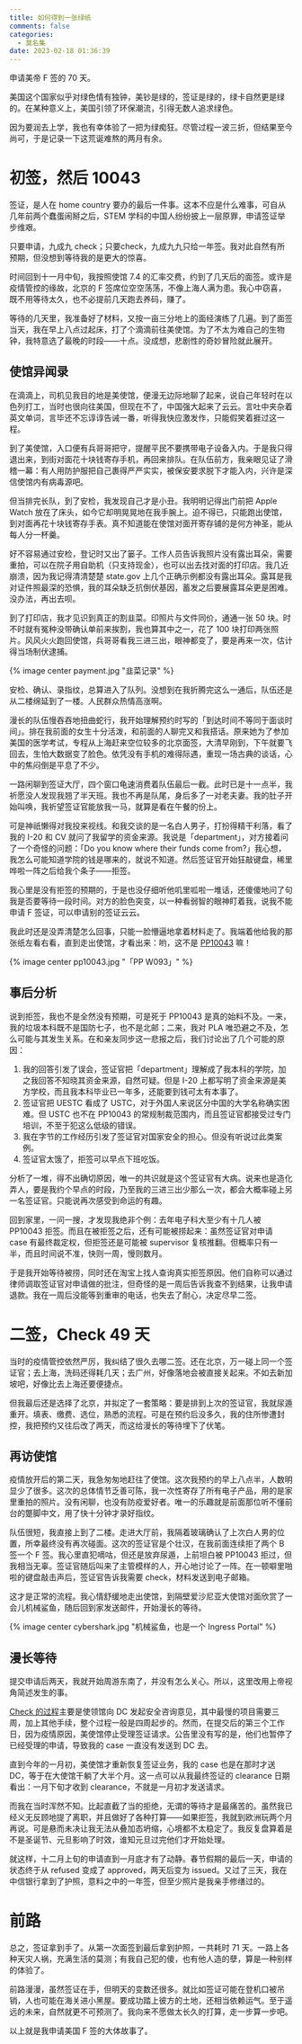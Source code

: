 ```yaml
---
title: 如何得到一张绿纸
comments: false
categories:
  - 莫名集
date: 2023-02-18 01:36:39
---
```

  
申请美帝 F 签的 70 天。

<!-- excerpt -->

美国这个国家似乎对绿色情有独钟，美钞是绿的，签证是绿的，绿卡自然更是绿的。在某种意义上，美国引领了环保潮流，引得无数人追求绿色。

因为要润去上学，我也有幸体验了一把为绿痴狂。尽管过程一波三折，但结果至今尚可，于是记录一下这荒诞难熬的两月有余。

# 初签，然后 10043

签证，是人在 home country 要办的最后一件事。这本不应是什么难事，可自从几年前两个蠢蛋闹掰之后，STEM 学科的中国人纷纷披上一层原罪，申请签证举步维艰。

只要申请，九成九 check；只要check，九成九九只给一年签。我对此自然有所预期，但没想到等待我的是更大的惊喜。

时间回到十一月中旬，我按照使馆 7.4 的汇率交费，约到了几天后的面签。或许是疫情管控的缘故，北京的 F 签席位空空荡荡，不像上海人满为患。我心中窃喜，既不用等待太久，也不必提前几天跑去养码，赚了。

等待的几天里，我准备好了材料，又按一亩三分地上的面经演练了几遍。到了面签当天，我在早上八点过起床，打了个滴滴前往美使馆。为了不太为难自己的生物钟，我特意选了最晚的时段——十点。没成想，悲剧性的奇妙冒险就此展开。

## 使馆异闻录

在滴滴上，司机见我目的地是美使馆，便漫无边际地聊了起来，说自己年轻时在以色列打工，当时也很向往美国，但现在不了，中国强大起来了云云。言吐中夹杂着英文单词，言毕还不忘谆谆告诫一番，听得我快应激发作，只能假笑着捱过这一程。

到了美使馆，入口便有兵哥哥把守，提醒平民不要携带电子设备入内。于是我只得退出来，到街对面花十块钱寄存手机，再回来排队。在队伍前方，我亲眼见证了滑稽一幕：有人用防护服把自己裹得严严实实，被保安要求脱下才能入内，兴许是深信使馆内有病毒源吧。

但当排完长队，到了安检，我发现自己才是小丑。我明明记得出门前把 Apple Watch 放在了床头，如今它却明晃晃地在我手腕上。迫不得已，只能跑出使馆，到对面再花十块钱寄存手表。真不知道能在使馆对面开寄存铺的是何方神圣，能从每人分一杯羹。

好不容易通过安检，登记时又出了篓子。工作人员告诉我照片没有露出耳朵，需要重拍，可以在院子用自助机（只支持现金），也可以出去找对面的打印店。我几近崩溃，因为我记得清清楚楚 state.gov 上几个正确示例都没有露出耳朵。露耳是我对证件照最深的恐惧，我的耳朵缺乏抗倒伏基因，蓄发之后要展露耳朵更是困难。没办法，再出去呗。

到了打印店，我才见识到真正的割韭菜。印照片与文件同价，通通一张 50 块。时不时就有冤种没带确认单前来挨割，我也算其中之一，花了 100 块打印两张照片。风风火火跑回使馆，兵哥哥看我三进三出，眼神都变了，要是再来一次，估计得当场制伏逮捕。

{% image center payment.jpg "韭菜记录" %}

安检、确认、录指纹，总算进入了队列。没想到在我折腾完这么一通后，队伍还是从二楼绵延到了一楼。人民群众热情高涨啊。

漫长的队伍慢吞吞地扭曲蛇行，我开始理解预约时写的「到达时间不等同于面谈时间」。排在我前面的女生十分活泼，和前面的人聊完又和我搭话。原来她为了参加美国的医学考试，专程从上海赶来空位较多的北京面签，大清早刚到，下午就要飞回去，生怕大数据变了脸色。依凭没有手机的难得际遇，重现一场古典的谈话，心中的焦闷倒是平息了不少。

一路闲聊到签证大厅，四个窗口龟速消费着队伍最后一截。此时已是十一点半，我祈愿没人发现我翘了半天班。我也不再是队尾，身后多了一对老夫妻。我的肚子开始叫唤，我祈望签证官能放我一马，就算是看在午餐的份上。

可是神祇懒得对我投来视线。和我交谈的是一名白人男子，打扮得精干利落，看了我的 I-20 和 CV 就问了我留学的资金来源。我说是「department」，对方接着问了一个奇怪的问题：「Do you know where their funds come from?」我心想，我怎么可能知道学院的钱是哪来的，就说不知道。然后签证官开始狂敲键盘，稀里哗啦一阵之后给我个条子——拒签。

我心里是没有拒签的预期的，于是也没仔细听他叽里呱啦一堆话，还傻傻地问了句我是否要等待一段时间。对方的脸色突变，以一种看弱智的眼神盯着我，说我不能申请 F 签证，可以申请别的签证云云。

我此时还是没弄清楚怎么回事，只能一脸懵逼地拿着材料走了。我端着他给我的那张纸左看右看，直到走出使馆，才看出来：哟，这不是 [PP10043](https://zh.wikipedia.org/zh-hans/%E7%AC%AC10043%E5%8F%B7%E6%80%BB%E7%BB%9F%E5%85%AC%E5%91%8A) 嘛！

{% image center pp10043.jpg "「PP W093」" %}

## 事后分析

说到拒签，我也不是全然没有预期，可是死于 PP10043 是真的始料不及。一来，我的垃圾本科既不是国防七子，也不是北邮；二来，我对 PLA 唯恐避之不及，怎么可能与其发生关系。在和亲友同步这一悲报之后，我们讨论出了几个可能的原因：

1. 我的回答引发了误会，签证官把「department」理解成了我本科的学院，加之我回答不知晓其资金来源，自然可疑。但是 I-20 上都写明了资金来源是美方学校，而且我本科毕业已一年多，还能要到钱可太有本事了。
2. 签证官把 UESTC 看成了 USTC，对于外国人来说区分中国的大学名称确实困难。但 USTC 也不在 PP10043 的常规制裁范围内，而且签证官都接受过专门培训，不至于犯这么低级的错误。
3. 我在字节的工作经历引发了签证官对国家安全的担心。但没有听说过此类案例。
4. 签证官太饿了，拒签可以早点下班吃饭。

分析了一堆，得不出确切原因，唯一的共识就是这个签证官有大病。说来也是造化弄人，要是我约个早点的时段，乃至我的三进三出少那么一次，都会大概率碰上另一名签证官。只能说再次感受到命运的有趣。

回到家里，一问一搜，才发现我绝非个例：去年电子科大至少有十几人被 PP10043 拒签。而且在被拒签之后，还有可能被捞起来：虽然签证官对申请 case 有最终裁定权，但拒签还是可能被 supervisor 复核推翻。但概率只有一半，而且时间说不准，快则一周，慢则数月。

于是我开始等待被捞，同时还在淘宝上找人查询真实拒签原因。他们自称可以通过律师调取签证官对申请做的批注，但奇怪的是一周后告诉我查不到结果，让我申请退款。我在一周后没能等到重审的电话，也失去了耐心，决定尽早二签。

# 二签，Check 49 天

当时的疫情管控依然严厉，我纠结了很久去哪二签。还在北京，万一碰上同一个签证官；去上海，洗码还得耗几天；去广州，好像落地会被直接关起来。不如去新加坡吧，好像比去上海还要便捷点。

但我最后还是选择了北京，并拟定了一套策略：要是排到上次的签证官，我就尿遁重开。填表、缴费、选位，熟悉的流程。可是在预约后没多久，我的住所惨遭封控，我把预约又往后改了两天，而这给漫长的等待埋下了伏笔。

## 再访使馆

疫情放开后的第二天，我急匆匆地赶往了使馆。这次我预约的早上八点半，人数明显少了很多。这次的总体情节乏善可陈，我一次性寄存了所有电子产品，用的是家里重拍的照片。没有闲聊，也没有防疫爱好者。唯一的乐趣就是前面那位听不懂前台的蹩脚中文，用了快十分钟才录好指纹。

队伍很短，我直接上到了二楼。走进大厅前，我隔着玻璃确认了上次白人男的位置，所幸最终没有再次碰面。这次的签证官是个壮汉，在我前面连续拒了两个 B 签一个 F 签。我心里直犯嘀咕，但还是放弃尿遁，上前坦白被 PP10043 拒过，但我相当无辜。签证官随后叫来了主管模样的人，开心地讨论了一阵。在一顿噼里啪啦的键盘敲击声后，签证官告诉我需要 check，材料发送到电子邮箱。

这才是正常的流程。我心情舒缓地走出使馆，到隔壁爱沙尼亚大使馆对面欣赏了一会儿机械鲨鱼，随后回到家发送邮件，开始漫长的等待。

{% image center cybershark.jpg "机械鲨鱼，也是一个 Ingress Portal" %}

## 漫长等待

提交申请后两天，我就开始周游东南了，并没有怎么关心。所以，这里改用上帝视角简述发生的事。

[Check 的过程](https://www.1point3acres.com/bbs/thread-436309-1-1.html)主要是使领馆向 DC 发起安全咨询意见，其中最慢的项目需要三周，加上其他手续，整个过程一般是四周起步的。然而，在提交后的第三个工作日，因为疫情原因，美使馆停止受理签证请求。公告里没有写的是，他们也暂停了已经受理的申请，导致我的 case 一直没有发送到 DC 去。

直到今年的一月初，美使馆才重新恢复签证业务，我的 case 也是在那时才送 DC，等于在大使馆干躺了大半个月。这一点可以从我最终签证的 clearance 日期看出：一月下旬才收到 clearance，不就是一月初才发送请求。

而我在当时浑然不知。比起直截了当的拒绝，无谓的等待才是最痛苦的。虽然我已经义无反顾地提了离职，并且做好了各种打算——如果拒签，我就到欧洲玩两个月再说。可是悬而未决让我无法从叠加态坍缩，心境都不太稳定了。我反复盘算着是不是圣诞节、元旦影响了时效，谁知元旦过完他们才开始处理。

就这样，十二月上旬的申请直到一月底才有了动静。春节假期的最后一天，申请的状态终于从 refused 变成了 approved，两天后变为 issued。又过了三天，我在中信银行拿到了护照，意料之中的一年签，但至少照片是我亲手修缮过的。

# 前路

总之，签证拿到手了。从第一次面签到最后拿到护照，一共耗时 71 天。一路上各种天灾人祸，充满生活的莫测；有我自己犯的傻，也有他人造的孽，算是一种别样的体验了。

前路漫漫，虽然签证在手，但明天的变数还很多。就比如签证可能在登机口被吊销，人也可能在海关进小黑屋。要成功踏上彼方的土地，还相当依赖运气。至于遥远的未来，自然就更不可预测了。我向来不愿做太长久的打算，走一步算一步吧。

以上就是我申请美国 F 签的大体故事了。